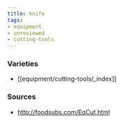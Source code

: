 ```yaml
---
title: knife
tags:
- equipment
- unreviewed
- cutting-tools
---
```

### Varieties
* [[equipment/cutting-tools/_index]]

### Sources
* http://foodsubs.com/EqCut.html
